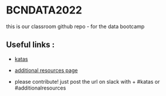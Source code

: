 # BCNDATA2022
this is our classroom github repo - for the data bootcamp


## Useful links :

- [katas](https://ironhack.notion.site/f04376c779aa462793d49e927acd2f9b?v=b1f5bff5716c4915be65ce410a9d1166)

- [additional resources page](https://ironhack.notion.site/8af74fb0e11447e9812e816ec184b958?v=c90c2e1e8d2846f0bc25d8a9e667ff1e) 

- please contribute! just post the url on slack with + #katas or #additionalresources 

